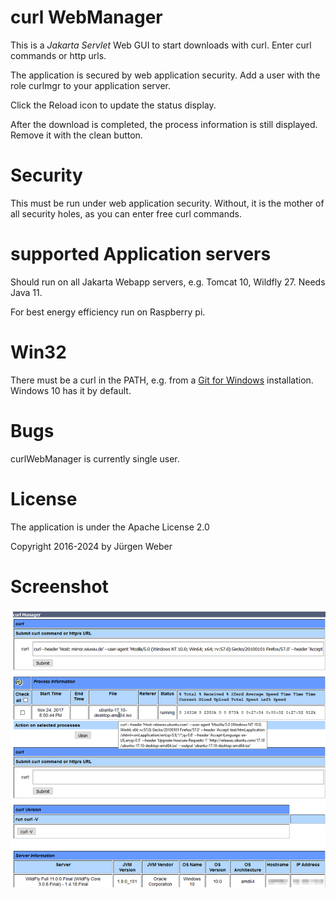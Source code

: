 # curl WebManager

This is a *Jakarta Servlet* Web GUI to start downloads with curl. Enter curl commands or http urls.

The application is secured by web application security. Add a user with the role curlmgr to your application server.

Click the Reload icon to update the status display.

After the download is completed, the process information is still displayed. Remove it with the clean button.

# Security

This must be run under web application security. Without, it is the mother of all security holes, as you can enter free curl commands.

# supported Application servers

Should run on all Jakarta Webapp servers, e.g. Tomcat 10, Wildfly 27. Needs Java 11.

For best energy efficiency run on Raspberry pi.

# Win32

There must be a curl in the PATH, e.g. from a [Git for Windows](https://git-for-windows.github.io/) installation. Windows 10 has it by default.

# Bugs

curlWebManager is currently single user.

# License

The application is under the Apache License 2.0

Copyright 2016-2024 by Jürgen Weber

# Screenshot

![curlWebManager](doc/curlManager.png?raw=true)




